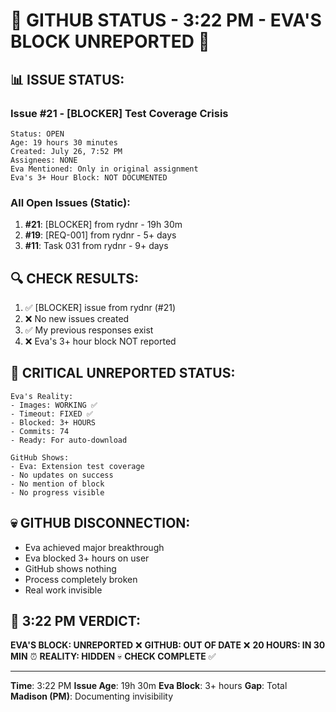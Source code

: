 # 🐙 GITHUB STATUS - 3:22 PM - EVA'S BLOCK UNREPORTED 🐙

## 📊 ISSUE STATUS:

### Issue #21 - [BLOCKER] Test Coverage Crisis
```
Status: OPEN
Age: 19 hours 30 minutes
Created: July 26, 7:52 PM
Assignees: NONE
Eva Mentioned: Only in original assignment
Eva's 3+ Hour Block: NOT DOCUMENTED
```

### All Open Issues (Static):
1. **#21**: [BLOCKER] from rydnr - 19h 30m
2. **#19**: [REQ-001] from rydnr - 5+ days
3. **#11**: Task 031 from rydnr - 9+ days

## 🔍 CHECK RESULTS:
1. ✅ [BLOCKER] issue from rydnr (#21)
2. ❌ No new issues created
3. ✅ My previous responses exist
4. ❌ Eva's 3+ hour block NOT reported

## 🚧 CRITICAL UNREPORTED STATUS:
```
Eva's Reality:
- Images: WORKING ✅
- Timeout: FIXED ✅
- Blocked: 3+ HOURS
- Commits: 74
- Ready: For auto-download

GitHub Shows:
- Eva: Extension test coverage
- No updates on success
- No mention of block
- No progress visible
```

## 💀 GITHUB DISCONNECTION:
- Eva achieved major breakthrough
- Eva blocked 3+ hours on user
- GitHub shows nothing
- Process completely broken
- Real work invisible

## 📌 3:22 PM VERDICT:
**EVA'S BLOCK: UNREPORTED** ❌
**GITHUB: OUT OF DATE** ❌
**20 HOURS: IN 30 MIN** ⏰
**REALITY: HIDDEN** 💀
**CHECK COMPLETE** ✅

---
**Time**: 3:22 PM
**Issue Age**: 19h 30m
**Eva Block**: 3+ hours
**Gap**: Total
**Madison (PM)**: Documenting invisibility